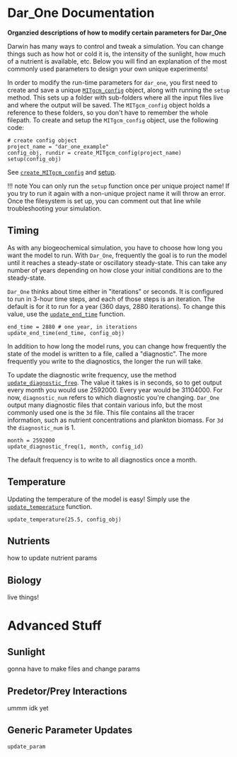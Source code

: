 # Dar_One Documentation  

**Organzied descriptions of how to modify certain parameters for Dar_One**

Darwin has many ways to control and tweak a simulation. You can change things such as how hot or cold
it is, the intensity of the sunlight, how much of a nutrient is available, etc. Below you will find an explanation of the most commonly used parameters to design your own unique experiments! 

In order to modify the run-time parameters for `dar_one`, you first need to create and save a unique [`MITgcm_config`](@ref) object, along with running the `setup` method. This sets up a folder with sub-folders where all the input files live and where the output will be saved. The `MITgcm_config` object holds a reference to these folders, so you don't have to remember the whole filepath. 
To create and setup the `MITgcm_config` object, use the following code:
```
# create config object 
project_name = "dar_one_example"
config_obj, rundir = create_MITgcm_config(project_name)
setup(config_obj)
```
See [`create_MITgcm_config`](@ref) and [setup](@ref).

!!! note
    You can only run the `setup` function once per unique project name! If you try to run it again with a non-unique project name it will throw an error. Once the filesystem is set up, you can comment out that
    line while troubleshooting your simulation. 

## Timing 

As with any biogeochemical simulation, you have to choose how long you want the model to run. With
`Dar_One`, frequently the goal is to run the model until it reaches a steady-state or oscillatory steady-state. This can take any number of years depending on how close your initial conditions are to
the steady-state. 

`Dar_One` thinks about time either in "iterations" or seconds. It is configured to run in 3-hour time steps,
and each of those steps is an iteration. The default is for it to run for a year (360 days, 2880 iterations).
To change this value, use the [`update_end_time`](@ref) function.
```
end_time = 2880 # one year, in iterations
update_end_time(end_time, config_obj)
```

In addition to how long the model runs, you can change how frequently the state of the model
is written to a file, called a "diagnostic". The more frequently you write to the diagnostics, 
the longer the run will take. 

To update the diagnostic write frequency, use the method [`update_diagnostic_freq`](@ref). The value 
it takes is in seconds, so to get output every month you would use 2592000. Every year would be 
31104000. 
For now, `diagnostic_num` refers to which diagnostic you're changing. `Dar_One` output many diagnostic files 
that contain various info, but the most commonly used one is the `3d` file. This file contains all the tracer information, such as nutrient concentrations and plankton biomass. For `3d` the `diagnostic_num` is 1.

```
month = 2592000
update_diagnostic_freq(1, month, config_id)
```
The default frequency is to write to all diagnostics once a month. 

## Temperature 

Updating the temperature of the model is easy! Simply use the [`update_temperature`](@ref) function. 

```
update_temperature(25.5, config_obj)
```

## Nutrients 

how to update nutrient params 

## Biology 

live things! 

# Advanced Stuff 

## Sunlight
gonna have to make files and change params 

## Predetor/Prey Interactions 

ummm idk yet 

## Generic Parameter Updates 

```@docs
update_param
```

